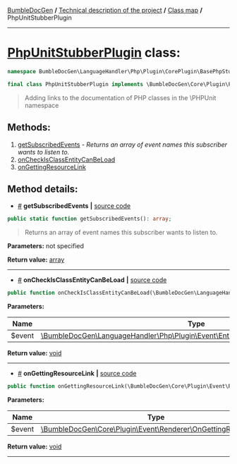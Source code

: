 <!-- {% raw %} -->
<embed> <a href="/docs/readme.md">BumbleDocGen</a> <b>/</b> <a href="/docs/tech/readme.md">Technical description of the project</a> <b>/</b> <a href="/docs/tech/map.md">Class map</a> <b>/</b> PhpUnitStubberPlugin<hr> </embed>

<h1>
    <a href="https://github.com/bumble-tech/bumble-doc-gen/blob/master/BumbleDocGen/LanguageHandler/Php/Plugin/CorePlugin/BasePhpStubber/PhpUnitStubberPlugin.php#L14">PhpUnitStubberPlugin</a> class:
</h1>





```php
namespace BumbleDocGen\LanguageHandler\Php\Plugin\CorePlugin\BasePhpStubber;

final class PhpUnitStubberPlugin implements \BumbleDocGen\Core\Plugin\PluginInterface, \Symfony\Component\EventDispatcher\EventSubscriberInterface
```

<blockquote>Adding links to the documentation of PHP classes in the \PHPUnit namespace</blockquote>







<h2>Methods:</h2>

<ol>
<li>
    <a href="#mgetsubscribedevents">getSubscribedEvents</a>
    - <i>Returns an array of event names this subscriber wants to listen to.</i></li>
<li>
    <a href="#moncheckisclassentitycanbeload">onCheckIsClassEntityCanBeLoad</a>
    </li>
<li>
    <a href="#mongettingresourcelink">onGettingResourceLink</a>
    </li>
</ol>







<h2>Method details:</h2>

<div class='method_description-block'>

<ul>
<li><a name="mgetsubscribedevents" href="#mgetsubscribedevents">#</a>
 <b>getSubscribedEvents</b>
    <b>|</b> <a href="https://github.com/bumble-tech/bumble-doc-gen/blob/master/BumbleDocGen/LanguageHandler/Php/Plugin/CorePlugin/BasePhpStubber/PhpUnitStubberPlugin.php#L16">source code</a></li>
</ul>

```php
public static function getSubscribedEvents(): array;
```

<blockquote>Returns an array of event names this subscriber wants to listen to.</blockquote>

<b>Parameters:</b> not specified

<b>Return value:</b> <a href='https://www.php.net/manual/en/language.types.array.php'>array</a>


</div>
<hr>
<div class='method_description-block'>

<ul>
<li><a name="moncheckisclassentitycanbeload" href="#moncheckisclassentitycanbeload">#</a>
 <b>onCheckIsClassEntityCanBeLoad</b>
    <b>|</b> <a href="https://github.com/bumble-tech/bumble-doc-gen/blob/master/BumbleDocGen/LanguageHandler/Php/Plugin/CorePlugin/BasePhpStubber/PhpUnitStubberPlugin.php#L38">source code</a></li>
</ul>

```php
public function onCheckIsClassEntityCanBeLoad(\BumbleDocGen\LanguageHandler\Php\Plugin\Event\Entity\OnCheckIsClassEntityCanBeLoad $event): void;
```



<b>Parameters:</b>

<table>
    <thead>
    <tr>
        <th>Name</th>
        <th>Type</th>
        <th>Description</th>
    </tr>
    </thead>
    <tbody>
            <tr>
            <td>$event</td>
            <td><a href='https://github.com/bumble-tech/bumble-doc-gen/blob/master/BumbleDocGen/LanguageHandler/Php/Plugin/Event/Entity/OnCheckIsClassEntityCanBeLoad.php'>\BumbleDocGen\LanguageHandler\Php\Plugin\Event\Entity\OnCheckIsClassEntityCanBeLoad</a></td>
            <td>-</td>
        </tr>
        </tbody>
</table>

<b>Return value:</b> <a href='https://www.php.net/manual/en/language.types.void.php'>void</a>


</div>
<hr>
<div class='method_description-block'>

<ul>
<li><a name="mongettingresourcelink" href="#mongettingresourcelink">#</a>
 <b>onGettingResourceLink</b>
    <b>|</b> <a href="https://github.com/bumble-tech/bumble-doc-gen/blob/master/BumbleDocGen/LanguageHandler/Php/Plugin/CorePlugin/BasePhpStubber/PhpUnitStubberPlugin.php#L24">source code</a></li>
</ul>

```php
public function onGettingResourceLink(\BumbleDocGen\Core\Plugin\Event\Renderer\OnGettingResourceLink $event): void;
```



<b>Parameters:</b>

<table>
    <thead>
    <tr>
        <th>Name</th>
        <th>Type</th>
        <th>Description</th>
    </tr>
    </thead>
    <tbody>
            <tr>
            <td>$event</td>
            <td><a href='https://github.com/bumble-tech/bumble-doc-gen/blob/master/BumbleDocGen/Core/Plugin/Event/Renderer/OnGettingResourceLink.php'>\BumbleDocGen\Core\Plugin\Event\Renderer\OnGettingResourceLink</a></td>
            <td>-</td>
        </tr>
        </tbody>
</table>

<b>Return value:</b> <a href='https://www.php.net/manual/en/language.types.void.php'>void</a>


</div>
<hr>

<!-- {% endraw %} -->